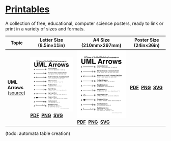 # [Printables](https://github.com/blaketyro/printables)

A collection of free, educational, computer science posters, ready to link or print in a variety of sizes and formats.

<!-- markdownlint-disable MD033 -->

| Topic                                                                  | Letter Size (8.5in&times;11in)                                                                                                                                                                                                                  | A4 Size (210mm&times;297mm)                                                                                                                                                                                                  | Poster Size (24in&times;36in)                                                                                                                        |
| ---------------------------------------------------------------------- | ----------------------------------------------------------------------------------------------------------------------------------------------------------------------------------------------------------------------------------------------- | ---------------------------------------------------------------------------------------------------------------------------------------------------------------------------------------------------------------------------- | ---------------------------------------------------------------------------------------------------------------------------------------------------- |
| **UML Arrows** <br> ([source](/UML_Arrows/UML_Arrows_Source.afdesign)) | [![UML Arrows](/UML_Arrows/UML_Arrows_Letter.png)](/UML_Arrows/UML_Arrows_Letter.pdf) <br> **[PDF](/UML_Arrows/UML_Arrows_Letter.pdf)&nbsp;&nbsp;[PNG](/UML_Arrows/UML_Arrows_Letter.png)&nbsp;&nbsp;[SVG](/UML_Arrows/UML_Arrows_Letter.svg)** | [![uml arrows](/UML_Arrows/UML_Arrows_A4.png)](/UML_Arrows/UML_Arrows_A4.pdf) <br> **[PDF](/UML_Arrows/UML_Arrows_A4.pdf)&nbsp;&nbsp;[PNG](/UML_Arrows/UML_Arrows_A4_.png)&nbsp;&nbsp;[SVG](/UML_Arrows/UML_Arrows_A4.svg)** | **[PDF](/UML_Arrows/UML_Arrows_Poster.pdf)&nbsp;&nbsp;[PNG](/UML_Arrows/UML_Arrows_Poster.png)&nbsp;&nbsp;[SVG](/UML_Arrows/UML_Arrows_Poster.svg)** |

(todo: automata table creation)
